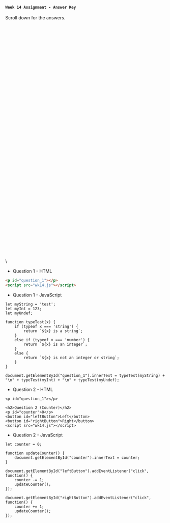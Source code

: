 **`Week 14 Assignment - Answer Key`**
\
\
Scroll down for the answers.
\
\
\
\
\
\
\
\
\
\
\
\
\
\
\
\
\
\
\
\
\
\
\
\
\
\
\
\
\
\
\
\
\
\
\
\
\
\
\
\
\
\
\
\
\
\

- Question 1 - HTML
```html
<p id="question_1"></p>
<script src="wk14.js"></script>
```
- Question 1 - JavaScript
```
let myString = 'test';
let myInt = 123;
let myUndef;

function typeTest(x) {
    if (typeof x === 'string') {
        return `${x} is a string`;
    }
    else if (typeof x === 'number') {
        return `${x} is an integer`;
    }
    else {
        return `${x} is not an integer or string`;
    }
}

document.getElementById("question_1").innerText = typeTest(myString) + "\n" + typeTest(myInt) + "\n" + typeTest(myUndef);
```
- Question 2 - HTML
```
<p id="question_1"></p>

<h2>Question 2 (Counter)</h2>
<p id="counter">0</p>
<button id="leftButton">Left</button>
<button id="rightButton">Right</button>
<script src="wk14.js"></script>  
```

- Question 2 - JavaScript
```
let counter = 0;

function updateCounter() {
    document.getElementById("counter").innerText = counter;
}

document.getElementById("leftButton").addEventListener("click", function() {
    counter -= 1;
    updateCounter();
});

document.getElementById("rightButton").addEventListener("click", function() {
    counter += 1;
    updateCounter();
});
```
